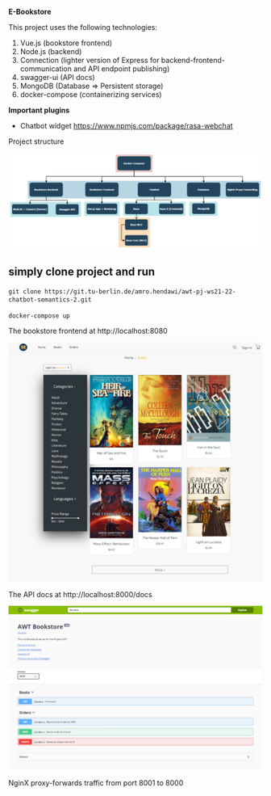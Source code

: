 **E-Bookstore**

This project uses the following technologies:

1. Vue.js (bookstore frontend)
2. Node.js (backend)
3. Connection (lighter version of Express for backend-frontend-communication and API endpoint publishing)
4. swagger-ui (API docs)
5. MongoDB (Database => Persistent storage)
6. docker-compose (containerizing services)

**Important plugins**

- Chatbot widget
    https://www.npmjs.com/package/rasa-webchat



Project structure

![Screenshot](images/docker-compose.drawio.png)


## simply clone project and run
```
git clone https://git.tu-berlin.de/amro.hendawi/awt-pj-ws21-22-chatbot-semantics-2.git

docker-compose up
```

The bookstore frontend at http://localhost:8080

![Screenshot](images/e-bookstore.png)


The API docs at http://localhost:8000/docs

![Screenshot](images/api-doc.png)


NginX proxy-forwards traffic from port 8001 to 8000
